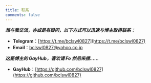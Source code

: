 ```yaml
---
title: 联系
comments: false
---
```

***想与我交流，亦或是有疑问，以下方式可以迅速与博主取得联系：***

 - <i class="fa fa-fw fa-telegram  icon-4x"></i> **Telegram**：[https://t.me/bclswl0827](https://t.me/bclswl0827)
 - <i class="fa fa-fw fa-envelope  icon-4x"></i> **Email**：[bclswl0827@yahoo.co.jp](mailto:bclswl0827@yahoo.co.jp)

***这是博主的 GayHub，喜欢请 Fo 然后来撩......***

 - <i class="fa fa-fw fa-github  icon-4x"></i> **GayHub**：[https://github.com/bclswl0827](https://github.com/bclswl0827)